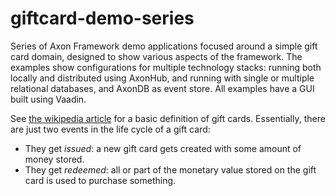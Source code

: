 # giftcard-demo-series
Series of Axon Framework demo applications focused around a simple gift card domain, designed
to show various aspects of the framework. The examples show configurations for multiple technology
stacks: running both locally and distributed using AxonHub, and running with single or multiple relational databases,
and AxonDB as event store. All examples have a GUI built using Vaadin.

See [the wikipedia article](https://en.wikipedia.org/wiki/Gift_card) for a basic definition of gift cards. Essentially, there are just two events in the life cycle of a gift card:
* They get _issued_: a new gift card gets created with some amount of money stored.
* They get _redeemed_: all or part of the monetary value stored on the gift card is used to purchase something.
